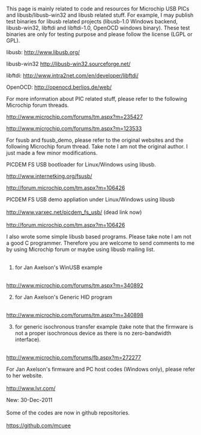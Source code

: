 This page is mainly related to code and resources for Microchip USB PICs and libusb/libusb-win32 and libusb related stuff. For example, I may publish test binaries for libusb related projects (libusb-1.0 Windows backend, libusb-win32, libftdi and libftdi-1.0, OpenOCD windows binary). These test binaries are only for testing purpose and please follow the license (LGPL or GPL).

libusb: http://www.libusb.org/

libusb-win32 http://libusb-win32.sourceforge.net/

libftdi: http://www.intra2net.com/en/developer/libftdi/

OpenOCD: http://openocd.berlios.de/web/


For more information about PIC related stuff, please refer to the following Microchip forum threads.

http://www.microchip.com/forums/tm.aspx?m=235427

http://www.microchip.com/forums/tm.aspx?m=123533

For fsusb and fsusb\_demo, please refer to the original websites and the following Microchip forum thread. Take note I am not the original author. I just made a few minor modifications.

PICDEM FS USB bootloader for Linux/Windows using libusb. <p>

<a href='http://www.internetking.org/fsusb/'>http://www.internetking.org/fsusb/</a>

<a href='http://forum.microchip.com/tm.aspx?m=106426'>http://forum.microchip.com/tm.aspx?m=106426</a>

PICDEM FS USB demo appliation under Linux/Windows using libusb<br>
<br>
<a href='http://www.varxec.net/picdem_fs_usb/'>http://www.varxec.net/picdem_fs_usb/</a> (dead link now)<br>
<br>
<a href='http://forum.microchip.com/tm.aspx?m=106426'>http://forum.microchip.com/tm.aspx?m=106426</a>

I also wrote some simple libusb based programs. Please take note I am not a good C programmer. Therefore you are welcome to send comments to me by using Microchip forum or maybe using libusb mailing list.<br>
<br>
1) for Jan Axelson's WinUSB example<br>
<br>
<a href='http://www.microchip.com/forums/tm.aspx?m=340892'>http://www.microchip.com/forums/tm.aspx?m=340892</a>

2) for Jan Axelson's Generic HID program<br>
<br>
<a href='http://www.microchip.com/forums/tm.aspx?m=340898'>http://www.microchip.com/forums/tm.aspx?m=340898</a>

3) for generic isochronous transfer example (take note that the firmware is not a proper isochronous device as there is no zero-bandwidth interface).<br>
<br>
<a href='http://www.microchip.com/forums/fb.aspx?m=272277'>http://www.microchip.com/forums/fb.aspx?m=272277</a>


For Jan Axelson's firmware and PC host codes (Windows only), please refer to her website.<br>
<br>
<a href='http://www.lvr.com/'>http://www.lvr.com/</a>

New: 30-Dec-2011<br>
<br>
Some of the codes are now in github repositories.<br>
<br>
<a href='https://github.com/mcuee'>https://github.com/mcuee</a>